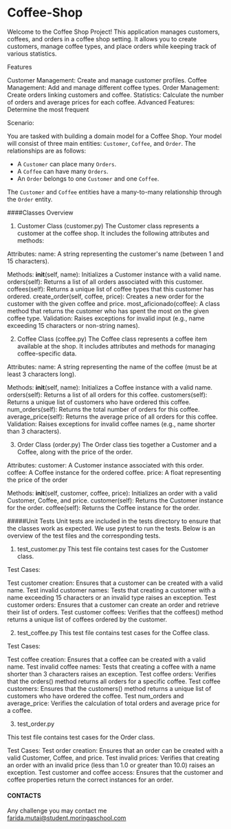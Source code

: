 # Coffee-Shop

Welcome to the Coffee Shop Project! This application manages customers, coffees, and orders in a coffee shop setting. It allows you to create customers, manage coffee types, and place orders while keeping track of various statistics.

Features

Customer Management: Create and manage customer profiles.
Coffee Management: Add and manage different coffee types.
Order Management: Create orders linking customers and coffee.
Statistics: Calculate the number of orders and average prices for each coffee.
Advanced Features: Determine the most frequent 

Scenario:

You are tasked with building a domain model for a Coffee Shop. Your model will consist of three main entities: `Customer`, `Coffee`, and `Order`. The relationships are as follows:

- A `Customer` can place many `Orders`.
- A `Coffee` can have many `Orders`.
- An `Order` belongs to one `Customer` and one `Coffee`.

The `Customer` and `Coffee` entities have a many-to-many relationship through the `Order` entity.

####Classes Overview
1. Customer Class (customer.py)
The Customer class represents a customer at the coffee shop. It includes the following attributes and methods:

Attributes:
name: A string representing the customer's name (between 1 and 15 characters).

Methods:
__init__(self, name): Initializes a Customer instance with a valid name.
orders(self): Returns a list of all orders associated with this customer.
coffees(self): Returns a unique list of coffee types that this customer has ordered.
create_order(self, coffee, price): Creates a new order for the customer with the given coffee and price.
most_aficionado(coffee): A class method that returns the customer who has spent the most on the given coffee type.
Validation:
Raises exceptions for invalid input (e.g., name exceeding 15 characters or non-string names).


2. Coffee Class (coffee.py)
The Coffee class represents a coffee item available at the shop. It includes attributes and methods for managing coffee-specific data.

Attributes:
name: A string representing the name of the coffee (must be at least 3 characters long).

Methods:
__init__(self, name): Initializes a Coffee instance with a valid name.
orders(self): Returns a list of all orders for this coffee.
customers(self): Returns a unique list of customers who have ordered this coffee.
num_orders(self): Returns the total number of orders for this coffee.
average_price(self): Returns the average price of all orders for this coffee.
Validation:
Raises exceptions for invalid coffee names (e.g., name shorter than 3 characters).

3. Order Class (order.py)
The Order class ties together a Customer and a Coffee, along with the price of the order.

Attributes:
customer: A Customer instance associated with this order.
coffee: A Coffee instance for the ordered coffee.
price: A float representing the price of the order 

Methods:
__init__(self, customer, coffee, price): Initializes an order with a valid Customer, Coffee, and price.
customer(self): Returns the Customer instance for the order.
coffee(self): Returns the Coffee instance for the order.



#####Unit Tests
Unit tests are included in the tests directory to ensure that the classes work as expected. We use pytest to run the tests. Below is an overview of the test files and the corresponding tests.

1. test_customer.py
This test file contains test cases for the Customer class.

Test Cases:

Test customer creation: Ensures that a customer can be created with a valid name.
Test invalid customer names: Tests that creating a customer with a name exceeding 15 characters or an invalid type raises an exception.
Test customer orders: Ensures that a customer can create an order and retrieve their list of orders.
Test customer coffees: Verifies that the coffees() method returns a unique list of coffees ordered by the customer.

2. test_coffee.py
This test file contains test cases for the Coffee class.

Test Cases:

Test coffee creation: Ensures that a coffee can be created with a valid name.
Test invalid coffee names: Tests that creating a coffee with a name shorter than 3 characters raises an exception.
Test coffee orders: Verifies that the orders() method returns all orders for a specific coffee.
Test coffee customers: Ensures that the customers() method returns a unique list of customers who have ordered the coffee.
Test num_orders and average_price: Verifies the calculation of total orders and average price for a coffee.

3. test_order.py

This test file contains test cases for the Order class.

Test Cases:
Test order creation: Ensures that an order can be created with a valid Customer, Coffee, and price.
Test invalid prices: Verifies that creating an order with an invalid price (less than 1.0 or greater than 10.0) raises an exception.
Test customer and coffee access: Ensures that the customer and coffee properties return the correct instances for an order.

#### CONTACTS

Any challenge you may contact me farida.mutai@student.moringaschool.com
